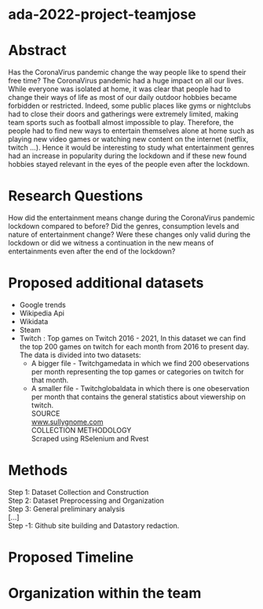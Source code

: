 # ada-2022-project-teamjose

# Abstract

Has the CoronaVirus pandemic change the way people like to spend their free time?
The CoronaVirus pandemic had a huge impact on all our lives. While everyone was isolated at home, it was clear that people had to change their ways of life as most of our daily outdoor hobbies became forbidden or restricted. Indeed, some public places like gyms or nightclubs had to close their doors and gatherings were extremely limited, making team sports such as football almost impossible to play. Therefore, the people had to find new ways to entertain themselves alone at home such as playing new video games or watching new content on the internet (netflix, twitch ...). Hence it would be interesting to study what entertainment genres had an increase in popularity during the lockdown and if these new found hobbies stayed relevant in the eyes of the people even after the lockdown.

# Research Questions

How did the entertainment means change during the CoronaVirus pandemic lockdown compared to before? Did the genres, consumption levels and nature of entertainment change? Were these changes only valid during the lockdown or did we witness a continuation in the new means of entertainments even after the end of the lockdown?


# Proposed additional datasets

* Google trends
* Wikipedia Api
* Wikidata
* Steam
* Twitch : Top games on Twitch 2016 - 2021, 
  In this dataset we can find the top 200 games on twitch for each month from 2016 to present day.
  The data is divided into two datasets:
    - A bigger file - Twitchgamedata in which we find 200 obeservations per month representing the top games or categories on twitch for that month.
    - A smaller file - Twitchglobaldata in which there is one obeservation per month that contains the general statistics about viewership on twitch.  
  SOURCE  
    www.sullygnome.com  
  COLLECTION METHODOLOGY  
    Scraped using RSelenium and Rvest

# Methods
Step 1: Dataset Collection and Construction  
Step 2: Dataset Preprocessing and Organization  
Step 3: General preliminary analysis  
[...]  
Step -1: Github site building and Datastory redaction.

# Proposed Timeline


# Organization within the team

